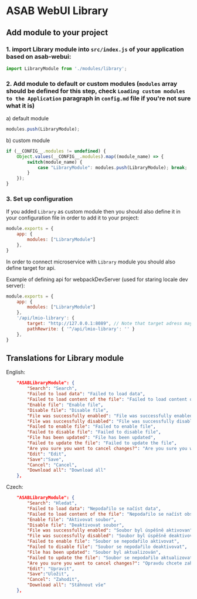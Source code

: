 # ASAB WebUI Library

## Add module to your project

### 1. import Library module into `src/index.js` of your application based on asab-webui:

```js
import LibraryModule from './modules/library';
```

### 2. Add module to default or custom modules (`modules` array should be defined for this step, check `Loading custom modules to the Application` paragraph in `config.md` file if you're not sure what it is)

a) default module
```js
modules.push(LibraryModule);
```

b) custom module
```js
if (__CONFIG__.modules != undefined) {
	Object.values(__CONFIG__.modules).map((module_name) => {
		switch(module_name) {
			case "LibraryModule": modules.push(LibraryModule); break;
		}
	});
}
```

### 3. Set up configuration

If you added `Library` as custom module then you should also define it in your configuration file in order to add it to your project:
```js
module.exports = {
	app: {
		modules: ["LibraryModule"]
	},
}
```

In order to connect microservice with `Library` module you should also define target for api.

Example of defining api for webpackDevServer (used for staring locale dev server):
```js
module.exports = {
	app: {
		modules: ["LibraryModule"]
	},
	'/api/lmio-library': {
		target: "http://127.0.0.1:8089", // Note that target adress may differ base on address where microservice is running
		pathRewrite: { '^/api/lmio-library': '' }
	},
}
```

## Translations for Library module

English:
```json
	"ASABLibraryModule": {
		"Search": "Search",
		"Failed to load data": "Failed to load data",
		"Failed to load content of the file": "Failed to load content of the file",
		"Enable file": "Enable file",
		"Disable file": "Disable file",
		"File was successfully enabled": "File was successfully enabled",
		"File was successfully disabled": "File was successfully disabled",
		"Failed to enable file": "Failed to enable file",
		"Failed to disable file": "Failed to disable file",
		"File has been updated": "File has been updated",
		"Failed to update the file": "Failed to update the file",
		"Are you sure you want to cancel changes?": "Are you sure you want to cancel changes?",
		"Edit": "Edit",
		"Save":"Save",
		"Cancel": "Cancel",
		"Download all": "Download all"
	},
```

Czech:
```json
	"ASABLibraryModule": {
		"Search": "Hledat",
		"Failed to load data": "Nepodařilo se načíst data",
		"Failed to load content of the file": "Nepodařilo se načíst obsah souboru",
		"Enable file": "Aktivovat soubor",
		"Disable file": "Deaktivovat soubor",
		"File was successfully enabled": "Soubor byl úspěšně aktivovan",
		"File was successfully disabled": "Soubor byl úspěšně deaktivovan",
		"Failed to enable file": "Soubor se nepodařilo aktivovat",
		"Failed to disable file": "Soubor se nepodařilo deaktivovat",
		"File has been updated": "Soubor byl aktualizován",
		"Failed to update the file": "Soubor se nepodařilo aktualizovat",
		"Are you sure you want to cancel changes?": "Opravdu chcete zahodit změny?",
		"Edit": "Upravit",
		"Save":"Uložit",
		"Cancel": "Zahodit",
		"Download all": "Stáhnout vše"
	},
```